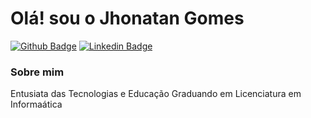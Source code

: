 # Olá! sou o Jhonatan Gomes

[![Github Badge](https://img.shields.io/badge/-Github-000?style=flat-square&logo=Github&logoColor=white&link=https://https://github.com/jnt-gomes)](https://github.com/jnt-gomes)
[![Linkedin Badge](https://img.shields.io/badge/-LinkedIn-blue?style=flat-square&logo=Linkedin&logoColor=white&link=https://www.https://www.linkedin.com/in/jhonatan-gomes-b40049177/)](https://www.linkedin.com/in/jhonatan-gomes-b40049177/)

### Sobre mim
Entusiata das Tecnologias e Educação
Graduando em Licenciatura em Informaática

